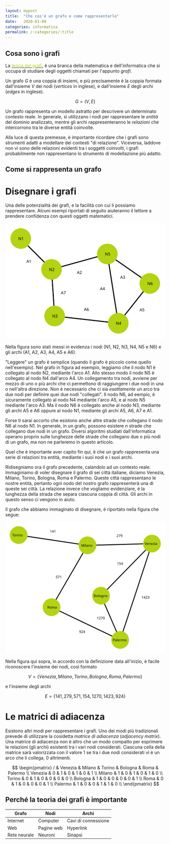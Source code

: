 ```yaml
---
layout: mypost
title:  "Che cos'è un grafo e come rappresentarlo"
date:   2020-01-09
categories: informatica
permalink: /:categories/:title
---
```


Cosa sono i grafi
-----------------------
La [<font color="#b3d313">teoria dei grafi</font>][graphtheorylink], è una branca della matematica e dell'informatica che si occupa di studiare degli oggetti chiamati per l'appunto _grafi_.

Un grafo _G_ è una coppia di insiemi, e più precisamente è la coppia formata dall'insieme _V_ dei nodi (_vertices_ in inglese), e dall'insieme _E_ degli archi (_edges_ in inglese).

$$G = (V, E)$$

Un grafo rappresenta un modello astratto per descrivere un determinato contesto reale. In generale, si utilizzano i nodi per rappresentare le _entità_ del dominio analizzato, mentre gli archi rappresenteranno le _relazioni_ che intercorrono tra le diverse entità coinvolte.

Alla luce di questa premesse, è importante ricordare che i grafi sono strumenti adatti a modellare dei contesti "di relazione". Viceversa, laddove non vi sono delle relazioni evidenti tra i soggetti coinvolti, i grafi probabilmente non rappresentano lo strumento di modellazione più adatto.

Come si rappresenta un grafo
------------------------------------

Disegnare i grafi
==================

Una delle potenzialità dei grafi, e la facilità con cui li possiamo rappresentare. Alcuni esempi riportati di seguito aiuteranno il lettore a prendere confidenza con questi oggetti matematici.

<div style="text-align: center"><img src="/media/images/graph1.svg" /></div>

Nella figura sono stati messi in evidenza i nodi (N1, N2, N3, N4, N5 e N6) e gli archi (A1, A2, A3, A4, A5 e A6).

"Leggere" un grafo è semplice (quando il grafo è piccolo come quello nell'esempio). Nel grafo in figura ad esempio, leggiamo che il nodo N1 è collegato al nodo N2, mediante l'arco A1. Allo stesso modo il nodo N5 è collegato al nodo N4 dall'arco A4. Un collegamento tra nodi, avviene per mezzo di uno o più archi che ci permettono di raggiungere i due nodi in una o nell'altra direzione. Non è necessario che ci sia _esattamente_ un arco tra due nodi per definire quei due nodi "collegati". Il nodo N6, ad eempio, è sicuramente collegato al nodo N4 mediante l'arco A5, e al nodo N5 mediante l'arco A3. Ma il nodo N6 è collegato anche al nodo N3, mediante gli archi A5 e A6 oppure al nodo N1, mediante gli archi A5, A6, A7 e A1.

Forse ti sarai accorto che esistono anche altre strade che collegano il nodo N6 al nodo N1. In generale, in un grafo, possono esistere _n_ strade che collegano due nodi in un grafo. Diversi algoritmi studiati dall'informatica operano proprio sulle lunghezze delle strade che collegano due o più nodi di un grafo, ma non ne parleremo in questo articolo.

Quel che è importante aver capito fin qui, è che un grafo rappresenta una serie di relazioni tra entità, mediante i suoi nodi e i suoi archi.

Ridisegniamo ora il grafo precedente, calandolo ad un contesto reale. Immaginiamo di voler disegnare il grafo di sei città italiane, diciamo Venezia, Milano, Torino, Bologna, Roma e Palermo. Queste città rappresentano le nostre entità, pertanto ogni nodo del nostro grafo rappresenterà una di queste sei città. La relazione invece che vogliamo evidenziare, è la lunghezza della strada che separa ciascuna coppia di città. Gli archi in questo senso ci vengono in aiuto.

Il grafo che abbiamo immaginato di disegnare, è riportato nella figura che segue:

<div style="text-align: center"><img src="/media/images/graph2.svg" /></div>

Nella figura qui sopra, in accordo con la definizione data all'inizio, è facile riconoscere l'insieme dei nodi, così formato

$$V = \{Venezia, Milano, Torino, Bologna, Roma, Palermo\}$$

e l'insieme degli archi

$$E = \{141, 279, 571, 154, 1270, 1423, 924\}$$

Le matrici di adiacenza
========================

Esistono altri modi per rappresentare i grafi. Uno dei modi più tradizionali prevede di utilizzare la cosidetta _matrice di adiacenza_ (_adjacency matrix_). Una matrice di adiacenza non è altro che un modo compatto per esprimere le relazioni (gli archi) esistenti tra i vari nodi considerati. Ciascuna cella della matrice sarà valorizzata con il valore 1 se tra i due nodi considerati vi è un arco che li collega, 0 altrimenti.

$$
\begin{pmatrix}
/ & Venezia & Milano & Torino & Bologna & Roma & Palermo \\
Venezia & 0 & 1 & 0 & 1 & 0 & 1 \\
Milano & 1 & 0 & 1 & 0 & 1 & 0 \\
Torino & 0 & 1 & 0 & 0 & 0 & 0 \\
Bologna & 1 & 0 & 0 & 0 & 0 & 1 \\
Roma & 0 & 1 & 0 & 0 & 0 & 1 \\
Palermo & 1 & 0 & 0 & 1 & 1 & 0 \\
\end{pmatrix}
$$


Perché la teoria dei grafi è importante
------------------------------------------------------

| Grafo        | Nodi       | Archi               |
|--------------|------------|---------------------|
| Internet     | Computer   | Cavi di connessione |
| Web          | Pagine web | Hyperlink           |
| Rete neurale | Neuroni    | Sinapsi             |


[graphtheorylink]: https://en.wikipedia.org/wiki/Graph_theory
